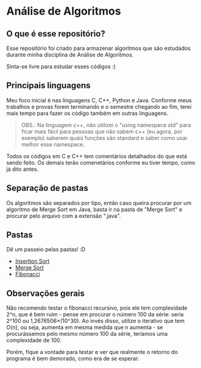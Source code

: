 # Análise de Algoritmos

## O que é esse repositório?

Esse repositório foi criado para armazenar algoritmos que são estudados durante minha disciplina de Análise de Algoritmos.

Sinta-se livre para estudar esses códigos :)

## Principais linguagens

Meu foco inicial é nas linguagens C, C++, Python e Java. Conforme meus trabalhos e provas forem terminando e o semestre chegando ao fim, terei mais tempo para fazer os código também em outras linguagens.

> OBS.: Na linguagem c++, não utilizei o "using namespace std" para ficar mais fácil para pessoas que não sabem c++ (eu agora, por exemplo) saberem quais funções são standard e saber como usar melhor esse namespace.

Todos os códigos em C e C++ tem comentários detalhados do que está sendo feito. Os demais terão comenetários conforme eu tiver tempo, como já dito antes.

## Separação de pastas

Os algoritmos são separados por tipo, então caso queira procurar por um algoritmo de Merge Sort em Java, basta ir na pasta de "Merge Sort" e procurar pelo arquivo com a extensão ".java".

## Pastas

Dê um passeio pelas pastas! :D

* [Insertion Sort](./algoritmos/Insertion%20Sort/)
* [Merge Sort](./algoritmos/Merge_Sort/)
* [Fibonacci](./algoritmos/Fibonacci/)

## Observações gerais

Não recomendo testar o fibonacci recursivo, pois ele tem complexidade 2^n, que é bem ruim - pense em procurar o número 100 da série: seria 2^100 ou 1,2676506×(10^30). Ao invés disso, utilize o iterativo que tem O(n), ou seja, aumenta em mesma medida que n aumenta - se procurássemos pelo mesmo número 100 da série, teríamos uma complexidade de 100.

Porém, fique a vontade para testar e ver que realmente o retorno do programa é bem demorado, como era de se esperar.